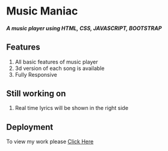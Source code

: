 # Music Maniac
##### A music player using HTML, CSS, JAVASCRIPT, BOOTSTRAP

## Features
1. All basic features of music player
2. 3d version of each song is available
3. Fully Responsive

## Still working on
1. Real time lyrics will be shown in the right side

## Deployment

To view my work please [Click Here](https://nabanita05.github.io/MusicPlayer/)

